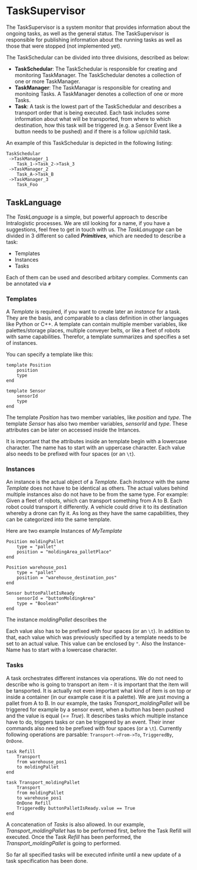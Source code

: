 # TaskSupervisor

The TaskSupervisor is a system monitor that provides information about the ongoing tasks, as well as the general status. The TaskSupervisor is responsible for publishing information about the running tasks as well as those that were stopped (not implemented yet).

The TaskSchedular can be divided into three divisions, described as below: 

* **TaskSchedular**: The TaskSchedular is responsible for creating and monitoring TaskManager. The TaskSchedular denotes a collection of one or more TaskManager.
* **TaskManager**: The TaskManagar is responsible for creating and monitoing Tasks. A TaskManager denotes a collection of one or more Tasks.
* **Task**: A task is the lowest part of the TaskSchedular and describes a transport order that is being executed. Each task includes some information about what will be transported, from where to which destination, how this task will be triggered (e.g. a Sensor Event like a button needs to be pushed) and if there is a follow up/child task.

An example of this TaskSchedular is depicted in the following listing:
```
TaskSchedular
 ->TaskManager_1
	Task_1->Task_2->Task_3
 ->TaskManager_2
	Task_A->Task_B
 ->TaskManager_3
	Task_Foo

```

## TaskLanguage

The *TaskLanguage* is a simple, but powerful approach to describe Intralogistic processes. We are stil looking for a name, if you have a suggestions, feel free to get in touch with us.
The *TaskLanugage* can be divided in 3 different so called __*Primitives*__, which are needed to describe a task: 

- Templates
- Instances
- Tasks

Each of them can be used and described arbitary complex. Comments can be annotated via `#`

### Templates
A *Template* is required, if you want to create later an *instance* for a task. They are the basis, and comparable to a class definition in other languages like Python or C++. A template can contain multiple member variables, like palettes/storage places, multiple conveyer belts, or like a fleet of robots with same capabilities. Therefor, a template summarizes and specifies a set of instances.

You can specify a template like this:

```text
template Position
    position
    type
end

template Sensor
    sensorId
    type
end
```

The template *Position* has two member variables, like *position* and *type*. The template *Sensor* has also two member variables, *sensorId* and *type*. These attributes can be later on accessed inside the Intances. 

It is important that the attributes inside an template begin with a lowercase character. The name has to start with an uppercase character. Each value also needs to be prefixed with four spaces (or an `\t`). 

### Instances
An instance is the actual object of a *Template*. Each *Instance* with the same *Template* does not have to be identical as others. The actual values behind multiple instances also do not have to be from the same type. For example: Given a fleet of robots, which can transport something from A to B. Each robot could transport it differently. A vehicle could drive it to its destination whereby a drone can fly it. As long as they have the same capabilities, they can be categorized into the same template. 

Here are two example Instances of *MyTemplate*

```text
Position moldingPallet
    type = "pallet"
    position = "moldingArea_palletPlace"
end

Position warehouse_pos1
    type = "pallet"
    position = "warehouse_destination_pos"
end

Sensor buttonPalletIsReady
    sensorId = "buttonMoldingArea"
    type = "Boolean"
end
```
The instance *moldingPallet* describes the

Each value also has to be prefixed with four spaces (or an `\t`). In addition to that, each value which was previously specified by a template needs to be set to an actual value. This value can be enclosed by `"`. Also the Instance-Name has to start with a lowercase character. 

### Tasks
A task orchestrates different instances via operations. We do not need to describe who is going to transport an item - it is important that the item will be tansported. It is actually not even important what kind of item is on top or inside a container (in our example case it is a palette). We are just moving a pallet from A to B.
In our example, the tasks *Transport_moldingPallet* will be triggered for example by a sensor event, when a button has been pushed and the value is equal (*== True*). 
It describes tasks which multiple instance have to do, triggers tasks or can be triggered by an event. Their inner commands also need to be prefixed with four spaces (or a `\t`). Currently following operations are parsable: 
`Transport->From->To`, `TriggeredBy`, `OnDone`.


```text
task Refill
    Transport 
    from warehouse_pos1
    to moldingPallet 
end

task Transport_moldingPallet
    Transport
    from moldingPallet
    to warehouse_pos1
    OnDone Refill
    TriggeredBy buttonPalletIsReady.value == True
end
```

A concatenation of *Tasks* is also allowed. In our example, *Transport_moldingPallet* has to be performed first, before the Task Refill will executed. Once the Task *Refill* has been performed, the *Transport_moldingPallet* is going to performed. 

So far all specified tasks will be executed infinite until a new update of a task specification has been done.
